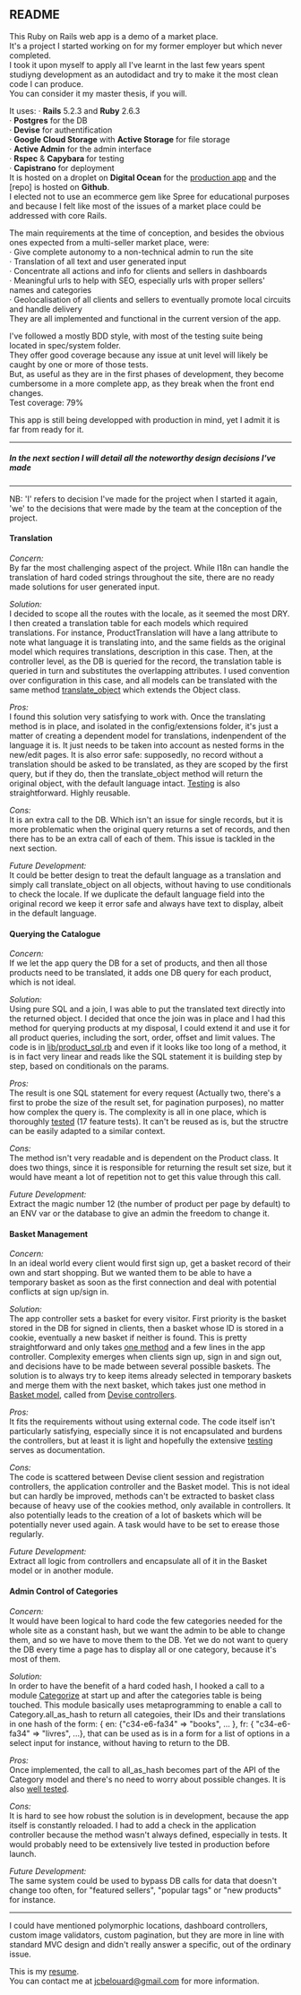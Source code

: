 ## README

This Ruby on Rails web app is a demo of a market place.   
It's a project I started working on for my former employer but which never completed.  
I took it upon myself to apply all I've learnt in the last few years spent studiyng development as an autodidact and try to make it the most clean code I can produce.  
You can consider it my master thesis, if you will.  

It uses:
· **Rails** 5.2.3 and **Ruby** 2.6.3  
· **Postgres** for the DB  
· **Devise** for authentification  
· **Google Cloud Storage** with **Active Storage** for file storage  
· **Active Admin** for the admin interface  
· **Rspec** & **Capybara** for testing  
· **Capistrano** for deployment  
It is hosted on a droplet on **Digital Ocean** for the [production app](http://ingeniousgeorge.com) and the [repo] is hosted on **Github**.  
I elected not to use an ecommerce gem like Spree for educational purposes and because I felt like most of the issues of a market place could be addressed with core Rails.  

The main requirements at the time of conception, and besides the obvious ones expected from a multi-seller market place, were:  
· Give complete autonomy to a non-technical admin to run the site  
· Translation of all text and user generated input  
· Concentrate all actions and info for clients and sellers in dashboards  
· Meaningful urls to help with SEO, especially urls with proper sellers' names and categories  
· Geolocalisation of all clients and sellers to eventually promote local circuits and handle delivery  
They are all implemented and functional in the current version of the app.  
  
I've followed a mostly BDD style, with most of the testing suite being located in spec/system folder.  
They offer good coverage because any issue at unit level will likely be caught by one or more of those tests.  
But, as useful as they are in the first phases of development, they become cumbersome in a more complete app, as they break when the front end changes.  
Test coverage: 79%  

This app is still being developped with production in mind, yet I admit it is far from ready for it.  

---
##### In the next section I will detail all the noteworthy design decisions I've made
---

NB: 'I' refers to decision I've made for the project when I started it again, 'we' to the decisions that were made by the team at the conception of the project.  


#### Translation

*Concern:*  
By far the most challenging aspect of the project. While I18n can handle the translation of hard coded strings throughout the site, there are no ready made solutions for user generated input.  

*Solution:*  
I decided to scope all the routes with the locale, as it seemed the most DRY. I then created a translation table for each models which required translations. For instance, ProductTranslation will have a lang attribute to note what language it is translating into, and the same fields as the original model which requires translations, description in this case. Then, at the controller level, as the DB is queried for the record, the translation table is queried in turn and substitutes the overlapping attributes. I used convention over configuration in this case, and all models can be translated with the same method [translate_object](config/initializers/extensions/object.rb) which extends the Object class.  

*Pros:*  
I found this solution very satisfying to work with. Once the translating method is in place, and isolated in the config/extensions folder, it's just a matter of creating a dependent model for translations, indenpendent of the language it is. It just needs to be taken into account as nested forms in the new/edit pages. It is also error safe: supposedly, no record without a translation should be asked to be translated, as they are scoped by the first query, but if they do, then the translate_object method will return the original object, with the default language intact. [Testing](spec/system/translations/translate_spec.rb) is also straightforward. Highly reusable.  

*Cons:*  
It is an extra call to the DB. Which isn't an issue for single records, but it is more problematic when the original query returns a set of records, and then there has to be an extra call of each of them. This issue is tackled in the next section.  

*Future Development:*  
It could be better design to treat the default language as a translation and simply call translate_object on all objects, without having to use conditionals to check the locale. If we duplicate the default language field into the original record we keep it error safe and always have text to display, albeit in the default language.  

#### Querying the Catalogue

*Concern:*  
If we let the app query the DB for a set of products, and then all those products need to be translated, it adds one DB query for each product, which is not ideal.  

*Solution:*  
Using pure SQL and a join, I was able to put the translated text directly into the returned object. I decided that once the join was in place and I had this method for querying products at my disposal, I could extend it and use it for all product queries, including the sort, order, offset and limit values. The code is in [lib/product_sql.rb](lib/product_sql.rb) and even if it looks like too long of a method, it is in fact very linear and reads like the SQL statement it is building step by step, based on conditionals on the params.  

*Pros:*  
The result is one SQL statement for every request (Actually two, there's a first to probe the size of the result set, for pagination purposes), no matter how complex the query is. The complexity is all in one place, which is thoroughly [tested](spec/system/catalogue/retrieves_the_right_set_of_products_spec.rb) (17 feature tests). It can't be reused as is, but the structre can be easily adapted to a similar context.  

*Cons:*  
The method isn't very readable and is dependent on the Product class. It does two things, since it is responsible for returning the result set size, but it would have meant a lot of repetition not to get this value through this call.   

*Future Development:*  
Extract the magic number 12 (the number of product per page by default) to an ENV var or the database to give an admin the freedom to change it.  

#### Basket Management

*Concern:*  
In an ideal world every client would first sign up, get a basket record of their own and start shopping. But we wanted them to be able to have a temporary basket as soon as the first connection and deal with potential conflicts at sign up/sign in.  

*Solution:*  
The app controller sets a basket for every visitor. First priority is the basket stored in the DB for signed in clients, then a basket whose ID is stored in a cookie, eventually a new basket if neither is found. This is pretty straightforward and only takes [one method](app/controllers/application_controller.rb) and a few lines in the app controller. Complexity emerges when clients sign up, sign in and sign out, and decisions have to be made between several possible baskets. The solution is to always try to keep items already selected in temporary baskets and merge them with the next basket, which takes just one method in [Basket model](app/models/basket.rb), called from [Devise controllers](app/controllers/client/sessions_controller.rb).  

*Pros:*  
It fits the requirements without using external code. The code itself isn't particularly satisfying, especially since it is not encapsulated and burdens the controllers, but at least it is light and hopefully the extensive [testing](spec/system/basket/basket_management_spec.rb) serves as documentation.  

*Cons:*  
The code is scattered between Devise client session and registration controllers, the application controller and the Basket model. This is not ideal but can hardly be improved, methods can't be extracted to basket class because of heavy use of the cookies method, only available in controllers. It also potentially leads to the creation of a lot of baskets which will be potentially never used again. A task would have to be set to erease those regularly.  

*Future Development:*  
Extract all logic from controllers and encapsulate all of it in the Basket model or in another module.  

#### Admin Control of Categories

*Concern:*  
It would have been logical to hard code the few categories needed for the whole site as a constant hash, but we want the admin to be able to change them, and so we have to move them to the DB. Yet we do not want to query the DB every time a page has to display all or one category, because it's most of them.  

*Solution:*  
In order to have the benefit of a hard coded hash, I hooked a call to a module [Categorize](lib/categorize.rb) at start up and after the categories table is being touched. This module basically uses metaprogramming to enable a call to Category.all_as_hash to return all categoies, their IDs and their translations in one hash of the form: { en: {"c34-e6-fa34" => "books", ... }, fr: { "c34-e6-fa34" => "livres", ...}, that can be used as is in a form for a list of options in a select input for instance, without having to return to the DB.  

*Pros:*  
Once implemented, the call to all_as_hash becomes part of the API of the Category model and there's no need to worry about possible changes. It is also [well tested](spec/unit/categories/category_helper_methods.rb).  

*Cons:*  
It is hard to see how robust the solution is in development, because the app itself is constantly reloaded. I had to add a check in the application controller because the method wasn't always defined, especially in tests. It would probably need to be extensively live tested in production before launch.  

*Future Development:*  
The same system could be used to bypass DB calls for data that doesn't change too often, for "featured sellers", "popular tags" or "new products" for instance.  

---

I could have mentioned polymorphic locations, dashboard controllers, custom image validators, custom pagination, but they are more in line with standard MVC design and didn't really answer a specific, out of the ordinary issue.  

This is my [resume]().   
You can contact me at jcbelouard@gmail.com for more information.  
